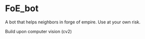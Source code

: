 # FoE_bot

A bot that helps neighbors in forge of empire. Use at your own risk.

Build upon computer vision (cv2)
